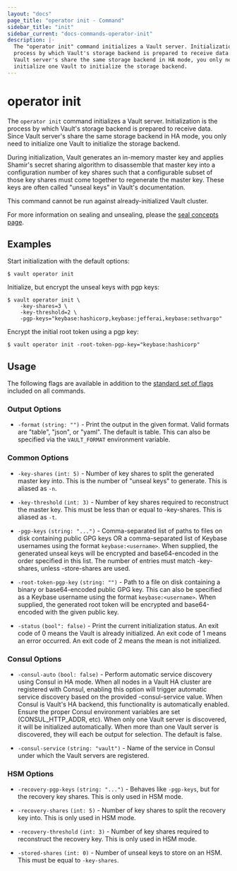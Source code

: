```yaml
---
layout: "docs"
page_title: "operator init - Command"
sidebar_title: "init"
sidebar_current: "docs-commands-operator-init"
description: |-
  The "operator init" command initializes a Vault server. Initialization is the
  process by which Vault's storage backend is prepared to receive data. Since
  Vault server's share the same storage backend in HA mode, you only need to
  initialize one Vault to initialize the storage backend.
---
```


# operator init

The `operator init` command initializes a Vault server. Initialization is the
process by which Vault's storage backend is prepared to receive data. Since
Vault server's share the same storage backend in HA mode, you only need to
initialize one Vault to initialize the storage backend.

During initialization, Vault generates an in-memory master key and applies
Shamir's secret sharing algorithm to disassemble that master key into a
configuration number of key shares such that a configurable subset of those key
shares must come together to regenerate the master key. These keys are often
called "unseal keys" in Vault's documentation.

This command cannot be run against already-initialized Vault cluster.

For more information on sealing and unsealing, please the [seal concepts page](/docs/concepts/seal.html).

## Examples

Start initialization with the default options:

```text
$ vault operator init
```

Initialize, but encrypt the unseal keys with pgp keys:

```text
$ vault operator init \
    -key-shares=3 \
    -key-threshold=2 \
    -pgp-keys="keybase:hashicorp,keybase:jefferai,keybase:sethvargo"
```

Encrypt the initial root token using a pgp key:

```text
$ vault operator init -root-token-pgp-key="keybase:hashicorp"
```

## Usage

The following flags are available in addition to the [standard set of
flags](/docs/commands/index.html) included on all commands.

### Output Options

- `-format` `(string: "")` - Print the output in the given format. Valid formats
  are "table", "json", or "yaml". The default is table. This can also be
  specified via the `VAULT_FORMAT` environment variable.

### Common Options

- `-key-shares` `(int: 5)` - Number of key shares to split the generated master
  key into. This is the number of "unseal keys" to generate. This is aliased as
  `-n`.

- `-key-threshold` `(int: 3)` - Number of key shares required to reconstruct the
  master key. This must be less than or equal to -key-shares. This is aliased as
  `-t`.

- `-pgp-keys` `(string: "...")` - Comma-separated list of paths to files on disk
  containing public GPG keys OR a comma-separated list of Keybase usernames
  using the format `keybase:<username>`. When supplied, the generated unseal
  keys will be encrypted and base64-encoded in the order specified in this list.
  The number of entries must match -key-shares, unless -store-shares are used.

- `-root-token-pgp-key` `(string: "")` - Path to a file on disk containing a
  binary or base64-encoded public GPG key. This can also be specified as a
  Keybase username using the format `keybase:<username>`. When supplied, the
  generated root token will be encrypted and base64-encoded with the given
  public key.

- `-status` `(bool": false)` - Print the current initialization status. An exit
  code of 0 means the Vault is already initialized. An exit code of 1 means an
  error occurred. An exit code of 2 means the mean is not initialized.

### Consul Options

- `-consul-auto` `(bool: false)` - Perform automatic service discovery using
  Consul in HA mode. When all nodes in a Vault HA cluster are registered with
  Consul, enabling this option will trigger automatic service discovery based on
  the provided -consul-service value. When Consul is Vault's HA backend, this
  functionality is automatically enabled. Ensure the proper Consul environment
  variables are set (CONSUL_HTTP_ADDR, etc). When only one Vault server is
  discovered, it will be initialized automatically. When more than one Vault
  server is discovered, they will each be output for selection. The default is
  false.

- `-consul-service` `(string: "vault")` - Name of the service in Consul under
  which the Vault servers are registered.

### HSM Options

- `-recovery-pgp-keys` `(string: "...")` - Behaves like `-pgp-keys`, but for the
  recovery key shares. This is only used in HSM mode.

- `-recovery-shares` `(int: 5)` - Number of key shares to split the recovery key
  into. This is only used in HSM mode.

- `-recovery-threshold` `(int: 3)` - Number of key shares required to
  reconstruct the recovery key. This is only used in HSM mode.

- `-stored-shares` `(int: 0)` - Number of unseal keys to store on an HSM. This
  must be equal to `-key-shares`.
